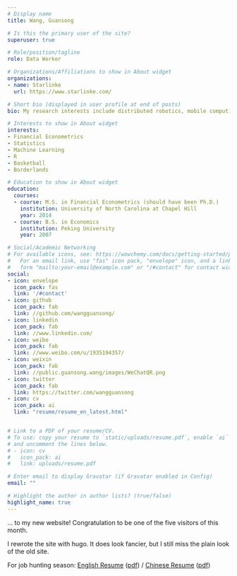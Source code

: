 ```yaml
---
# Display name
title: Wang, Guansong

# Is this the primary user of the site?
superuser: true

# Role/position/tagline
role: Data Worker

# Organizations/Affiliations to show in About widget
organizations:
- name: Starlinke
  url: https://www.starlinke.com/

# Short bio (displayed in user profile at end of posts)
bio: My research interests include distributed robotics, mobile computing and programmable matter.

# Interests to show in About widget
interests:
- Financial Econometrics
- Statistics
- Machine Learning
- R
- Basketball
- Borderlands

# Education to show in About widget
education:
  courses:
  - course: M.S. in Financial Econometrics (should have been Ph.D.)
    institution: University of North Carolina at Chapel Hill
    year: 2014
  - course: B.S. in Economics
    institution: Peking University
    year: 2007

# Social/Academic Networking
# For available icons, see: https://wowchemy.com/docs/getting-started/page-builder/#icons
#   For an email link, use "fas" icon pack, "envelope" icon, and a link in the
#   form "mailto:your-email@example.com" or "/#contact" for contact widget.
social:
- icon: envelope
  icon_pack: fas
  link: '/#contact'
- icon: github
  icon_pack: fab
  link: //github.com/wangguansong/
- icon: linkedin
  icon_pack: fab
  link: //www.linkedin.com/
- icon: weibo
  icon_pack: fab
  link: //www.weibo.com/u/1935194357/
- icon: weixin
  icon_pack: fab
  link: //public.guansong.wang/images/WeChatQR.png
- icon: twitter
  icon_pack: fab
  link: https://twitter.com/wangguansong
- icon: cv
  icon_pack: ai
  link: "resume/resume_en_latest.html"


# Link to a PDF of your resume/CV.
# To use: copy your resume to `static/uploads/resume.pdf`, enable `ai` icons in `params.toml`, 
# and uncomment the lines below.
# - icon: cv
#   icon_pack: ai
#   link: uploads/resume.pdf

# Enter email to display Gravatar (if Gravatar enabled in Config)
email: ""

# Highlight the author in author lists? (true/false)
highlight_name: true
---
```


... to my new website! Congratulation to be one of the five visitors of this month.

I rewrote the site with hugo. It does look fancier, but I still miss the plain look of the old site.

For job hunting season:
[English Resume](https://guansong.wang/en/resume/resume_en_latest.html)
([pdf](https://public.guansong.wang/resume/resume_wangguansong_en_latest.pdf))
/
[Chinese Resume](https://guansong.wang/zh/resume/resume_zh_latest.html)
([pdf](https://public.guansong.wang/resume/resume_wangguansong_zh_latest.pdf))